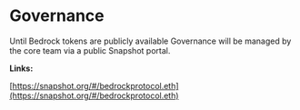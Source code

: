 # Governance

Until Bedrock tokens are publicly available Governance will be managed by the core team via a public Snapshot portal.&#x20;



**Links:**&#x20;

[https://snapshot.org/#/bedrockprotocol.eth](https://snapshot.org/#/bedrockprotocol.eth)
